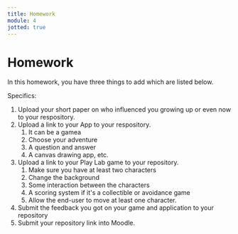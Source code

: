 ```yaml
---
title: Homework
module: 4
jotted: true
---
```


# Homework

In this homework, you have three things to add which are listed below.

Specifics:

1. Upload your short paper on who influenced you growing up or even now to your respository.
2. Upload a link to your App to your respository.
   1. It can be a gamea
   2. Choose your adventure
   3. A question and answer
   4. A canvas drawing app, etc.
3. Upload a link to your Play Lab game to your repository.
   1. Make sure you have at least two characters
   2. Change the background
   3. Some interaction between the characters
   4. A scoring system if it's a collectible or avoidance game
   5. Allow the end-user to move at least one character.
4. Submit the feedback you got on your game and application to your repository 
5. Submit your repository link into Moodle.